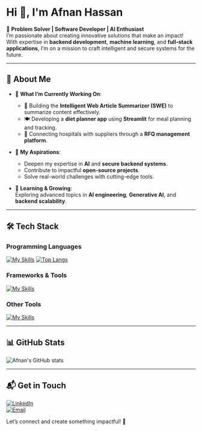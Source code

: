 # Hi 👋, I'm Afnan Hassan  

🚀 **Problem Solver | Software Developer | AI Enthusiast**  
I’m passionate about creating innovative solutions that make an impact! With expertise in **backend development**, **machine learning**, and **full-stack applications**, I’m on a mission to craft intelligent and secure systems for the future.

---

## 🌟 **About Me**
- 🔭 **What I’m Currently Working On**:  
  - 🧠 Building the **Intelligent Web Article Summarizer (SWE)** to summarize content effectively.  
  - 🍽️ Developing a **diet planner app** using **Streamlit** for meal planning and tracking.  
  - 🏥 Connecting hospitals with suppliers through a **RFQ management platform**.

- 🎯 **My Aspirations**:  
  - Deepen my expertise in **AI** and **secure backend systems**.  
  - Contribute to impactful **open-source projects**.  
  - Solve real-world challenges with cutting-edge tools.  

- 🌱 **Learning & Growing**:  
  Exploring advanced topics in **AI engineering**, **Generative AI**, and **backend scalability**.

---

## 🛠️ **Tech Stack**

### Programming Languages  
[![My Skills](https://skillicons.dev/icons?i=python,cpp,c,cs,java,js)](https://skillicons.dev)
[![Top Langs](https://github-readme-stats.vercel.app/api/top-langs/?username=afnanhassan09)](https://github.com/anuraghazra/github-readme-stats)

### Frameworks & Tools 
[![My Skills](https://skillicons.dev/icons?i=nodejs,react,express,django,mongodb,postgresql,tensorflow)](https://skillicons.dev)

### Other Tools  
[![My Skills](https://skillicons.dev/icons?i=docker,git,streamlit)](https://skillicons.dev)


---

## 📊 **GitHub Stats**  

![Afnan's GitHub stats](https://github-readme-stats.vercel.app/api?username=afnanhassan09&show_icons=true&theme=transparent)

---

## 📬 **Get in Touch**

[![LinkedIn](https://img.shields.io/badge/LinkedIn-Connect-blue?style=for-the-badge&logo=linkedin)](https://www.linkedin.com/in/your-profile)  
[![Email](https://img.shields.io/badge/Email-Contact%20Me-red?style=for-the-badge&logo=gmail&logoColor=white)](mailto:your-email@example.com)  

Let’s connect and create something impactful! 🚀
